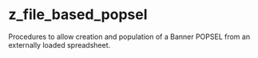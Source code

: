 # z_file_based_popsel
Procedures to allow creation and population of a Banner POPSEL from an externally loaded spreadsheet.

